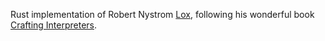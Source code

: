 Rust implementation of Robert Nystrom [Lox](https://github.com/munificent/craftinginterpreters), following his wonderful book [Crafting Interpreters](https://craftinginterpreters.com/).
